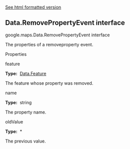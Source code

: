 [See html formatted version](https://huasofoundries.github.io/google-maps-documentation/Data.RemovePropertyEvent.html)


Data.RemovePropertyEvent interface
----------------------------------

google.maps.Data.RemovePropertyEvent interface

The properties of a removeproperty event.

Properties

feature

**Type:**  [Data.Feature](https://github.com/amenadiel/google-maps-documentation/blob/master/docs/Data.Feature.md)

The feature whose property was removed.

name

**Type:**  string

The property name.

oldValue

**Type:**  \*

The previous value.